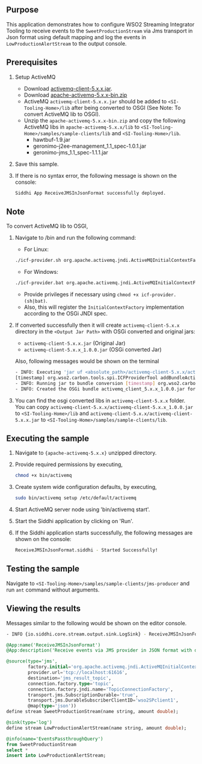 ## Purpose

This application demonstrates how to configure WSO2 Streaming Integrator Tooling to receive events to the `SweetProductionStream` via Jms transport in Json format using default mapping and log the events in `LowProductionAlertStream` to the output console.

## Prerequisites

1. Setup ActiveMQ
	* Download [activemq-client-5.x.x.jar](https://repo1.maven.org/maven2/org/apache/activemq/activemq-client/5.9.0/activemq-client-5.9.0.jar).
	* Download [apache-activemq-5.x.x-bin.zip](http://archive.apache.org/dist/activemq/apache-activemq/5.9.0/apache-activemq-5.9.0-bin.zip)
	* ActiveMQ `activemq-client-5.x.x.jar` should be added to `<SI-Tooling-Home>/lib` after being converted to OSGI (See Note: To convert ActiveMQ lib to OSGI).
	* Unzip the `apache-activemq-5.x.x-bin.zip` and copy the following ActiveMQ libs in `apache-activemq-5.x.x/lib` to `<SI-Tooling-Home>/samples/sample-clients/lib` and `<SI-Tooling-Home>/lib`.
		- hawtbuf-1.9.jar
		- geronimo-j2ee-management_1.1_spec-1.0.1.jar
		- geronimo-jms_1.1_spec-1.1.1.jar
2. Save this sample.
3. If there is no syntax error, the following message is shown on the console:

	```bash
	Siddhi App ReceiveJMSInJsonFormat successfully deployed.
	```

## Note

To convert ActiveMQ lib to OSGI,

1. Navigate to <SI-Tooling-Home>/bin and run the following command:
	- For Linux:

	```bash
	./icf-provider.sh org.apache.activemq.jndi.ActiveMQInitialContextFactory <Downloaded Jar Path>/activemq-client-5.x.x.jar <Output Jar Path>
	```

	- For Windows:

	```bash
	./icf-provider.bat org.apache.activemq.jndi.ActiveMQInitialContextFactory <Downloaded Jar Path>\activemq-client-5.x.x.jar <Output Jar Path>
	```

	* Provide privileges if necessary using `chmod +x icf-provider.(sh|bat)`.
	* Also, this will register the `InitialContextFactory` implementation according to the OSGi JNDI spec.
2. If converted successfully then it will create `activemq-client-5.x.x` directory in the `<Output Jar Path>` with OSGi converted and original jars:
	- `activemq-client-5.x.x.jar` (Original Jar)
	- `activemq-client-5.x.x_1.0.0.jar` (OSGi converted Jar)

	Also, following messages would be shown on the terminal

	```bash
	- INFO: Executing 'jar uf <absolute_path>/activemq-client-5.x.x/activemq-client-5.x.x.jar -C <absolute_path>/activemq-client-5.x.x /internal/CustomBundleActivator.class'
	[timestamp] org.wso2.carbon.tools.spi.ICFProviderTool addBundleActivatorHeader
	- INFO: Running jar to bundle conversion [timestamp] org.wso2.carbon.tools.converter.utils.BundleGeneratorUtils convertFromJarToBundle
	- INFO: Created the OSGi bundle activemq_client_5.x.x_1.0.0.jar for JAR file <absolute_path>/activemq-client-5.x.x/activemq-client-5.x.x.jar
	```

3. You can find the osgi converted libs in `activemq-client-5.x.x` folder. You can copy `activemq-client-5.x.x/activemq-client-5.x.x_1.0.0.jar` to `<SI-Tooling-Home>/lib` and `activemq-client-5.x.x/activemq-client-5.x.x.jar` to `<SI-Tooling-Home>/samples/sample-clients/lib`.

## Executing the sample

1. Navigate to `{apache-activemq-5.x.x}` unzipped directory.
2. Provide required permissions by executing,

	```bash
	chmod +x bin/activemq
	```

3. Create system wide configuration defaults, by executing,

	```bash
	sudo bin/activemq setup /etc/default/activemq
	```

4. Start ActiveMQ server node using 'bin/activemq start'.
5. Start the Siddhi application by clicking on 'Run'.
6. If the Siddhi application starts successfully, the following messages are shown on the console:

	```bash
	ReceiveJMSInJsonFormat.siddhi - Started Successfully!
	```

## Testing the sample

Navigate to `<SI-Tooling-Home>/samples/sample-clients/jms-producer` and run `ant` command without arguments.

## Viewing the results

Messages similar to the following would be shown on the editor console.

```bash
- INFO {io.siddhi.core.stream.output.sink.LogSink} - ReceiveJMSInJsonFormat : OutputStream : Event{timestamp=1513617090756, data=[Cream Sandwich, 790.7842348407036], isExpired=false}
```

```sql
@App:name('ReceiveJMSInJsonFormat')
@App:description('Receive events via JMS provider in JSON format with default mapping and view the output on the console.')

@source(type='jms',
        factory.initial='org.apache.activemq.jndi.ActiveMQInitialContextFactory',
        provider.url='tcp://localhost:61616',
        destination='jms_result_topic',
        connection.factory.type='topic',
        connection.factory.jndi.name='TopicConnectionFactory',
        transport.jms.SubscriptionDurable='true',
        transport.jms.DurableSubscriberClientID='wso2SPclient1',
        @map(type='json'))
define stream SweetProductionStream(name string, amount double);

@sink(type='log')
define stream LowProductionAlertStream(name string, amount double);

@info(name='EventsPassthroughQuery')
from SweetProductionStream
select *
insert into LowProductionAlertStream;
```
